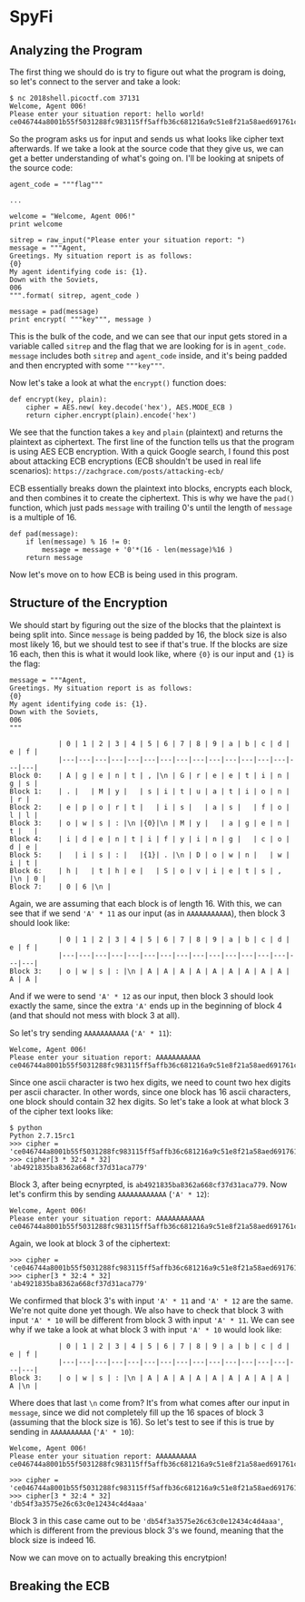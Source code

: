 # SpyFi

## Analyzing the Program

The first thing we should do is try to figure out what the program is doing, so let's connect to the server and take a look:

```
$ nc 2018shell.picoctf.com 37131
Welcome, Agent 006!
Please enter your situation report: hello world!
ce046744a8001b55f5031288fc983115ff5affb36c681216a9c51e8f21a58aed691761c8573db4e7ea6b58605dd68fbdbea60e88310e765141901edea32afb0eb08059aee9513523b2d9b83cc2c9f16b77d2745f2588e9e5fe4c80ddc873ee7a50721efe9a5b8ceaf737981c0b7f24abd9232464c345bbe4a91c42c14675fa1b1b8e2c6cddc1b1c40f2ee3f87044598eed89cf57604e0c1f8b077cb586dc25edd5568243e255890c313384b9b027fd8b
```

So the program asks us for input and sends us what looks like cipher text afterwards. If we take a look at the source code that they give us, we can get a better understanding of what's going on. I'll be looking at snipets of the source code:

```
agent_code = """flag"""

...

welcome = "Welcome, Agent 006!"
print welcome

sitrep = raw_input("Please enter your situation report: ")
message = """Agent,
Greetings. My situation report is as follows:
{0}
My agent identifying code is: {1}.
Down with the Soviets,
006
""".format( sitrep, agent_code )

message = pad(message)
print encrypt( """key""", message )
```
This is the bulk of the code, and we can see that our input gets stored in a variable called `sitrep` and the flag that we are looking for is in `agent_code`. `message` includes both `sitrep` and `agent_code` inside, and it's being padded and then encrypted with some `"""key"""`.

Now let's take a look at what the `encrypt()` function does:

```
def encrypt(key, plain):
    cipher = AES.new( key.decode('hex'), AES.MODE_ECB )
    return cipher.encrypt(plain).encode('hex')
```
We see that the function takes a `key` and `plain` (plaintext) and returns the plaintext as ciphertext. The first line of the function tells us that the program is using AES ECB encryption. With a quick Google search, I found this post about attacking ECB encryptions (ECB shouldn't be used in real life scenarios): `https://zachgrace.com/posts/attacking-ecb/`

ECB essentially breaks down the plaintext into blocks, encrypts each block, and then combines it to create the ciphertext. This is why we have the `pad()` function, which just pads `message` with trailing 0's until the length of `message` is a multiple of 16.
```
def pad(message):
    if len(message) % 16 != 0:
        message = message + '0'*(16 - len(message)%16 )
    return message
```

Now let's move on to how ECB is being used in this program.

## Structure of the Encryption

We should start by figuring out the size of the blocks that the plaintext is being split into. Since `message` is being padded by 16, the block size is also most likely 16, but we should test to see if that's true. If the blocks are size 16 each, then this is what it would look like, where `{0}` is our input and `{1}` is the flag:

```
message = """Agent,
Greetings. My situation report is as follows:
{0}
My agent identifying code is: {1}.
Down with the Soviets,
006
"""
```

```
			| 0 | 1 | 2 | 3 | 4 | 5 | 6 | 7 | 8 | 9 | a | b | c | d | e | f |
			|---|---|---|---|---|---|---|---|---|---|---|---|---|---|---|---|
Block 0:	| A | g | e | n | t | , |\n | G | r | e | e | t | i | n | g | s |
Block 1:	| . |   | M | y |   | s | i | t | u | a | t | i | o | n |   | r |
Block 2:	| e | p | o | r | t |   | i | s |   | a | s |   | f | o | l | l |
Block 3:	| o | w | s | : |\n |{0}|\n | M | y |   | a | g | e | n | t |   | 
Block 4:	| i | d | e | n | t | i | f | y | i | n | g |   | c | o | d | e | 
Block 5:	|   | i | s | : |   |{1}| . |\n | D | o | w | n |   | w | i | t | 
Block 6:	| h |   | t | h | e |   | S | o | v | i | e | t | s | , |\n | 0 | 
Block 7:	| 0 | 6 |\n |
```

Again, we are assuming that each block is of length 16. With this, we can see that if we send `'A' * 11` as our input (as in `AAAAAAAAAAA`), then block 3 should look like:
```
			| 0 | 1 | 2 | 3 | 4 | 5 | 6 | 7 | 8 | 9 | a | b | c | d | e | f |
			|---|---|---|---|---|---|---|---|---|---|---|---|---|---|---|---|
Block 3:	| o | w | s | : |\n | A | A | A | A | A | A | A | A | A | A | A |
```
And if we were to send `'A' * 12` as our input, then block 3 should look exactly the same, since the extra `'A'` ends up in the beginning of block 4 (and that should not mess with block 3 at all).

So let's try sending `AAAAAAAAAAA` (`'A' * 11`):

```
Welcome, Agent 006!
Please enter your situation report: AAAAAAAAAAA
ce046744a8001b55f5031288fc983115ff5affb36c681216a9c51e8f21a58aed691761c8573db4e7ea6b58605dd68fbdab4921835ba8362a668cf37d31aca779aeaca2bcf64ed4288cfd207f5e6d5bb4382f6cf8958cf724be0bf19b83c44ee1b94302ebb74b3f7e9c78f8cece361cbeafdb07dd5902e4e72a15c7ec0fed07a2a7185d6a1d244e61c7a6beac5264a179ae95e42f07779a466b0bbefcef0334ce4437689d6901875ea13a57727ddf42e4
```

Since one ascii character is two hex digits, we need to count two hex digits per ascii character. In other words, since one block has 16 ascii characters, one block should contain 32 hex digits. So let's take a look at what block 3 of the cipher text looks like:

```
$ python
Python 2.7.15rc1
>>> cipher = 'ce046744a8001b55f5031288fc983115ff5affb36c681216a9c51e8f21a58aed691761c8573db4e7ea6b58605dd68fbdab4921835ba8362a668cf37d31aca779aeaca2bcf64ed4288cfd207f5e6d5bb4382f6cf8958cf724be0bf19b83c44ee1b94302ebb74b3f7e9c78f8cece361cbeafdb07dd5902e4e72a15c7ec0fed07a2a7185d6a1d244e61c7a6beac5264a179ae95e42f07779a466b0bbefcef0334ce4437689d6901875ea13a57727ddf42e4'
>>> cipher[3 * 32:4 * 32]
'ab4921835ba8362a668cf37d31aca779'
```

Block 3, after being ecnyrpted, is `ab4921835ba8362a668cf37d31aca779`. Now let's confirm this by sending `AAAAAAAAAAAA` (`'A' * 12`):

```
Welcome, Agent 006!
Please enter your situation report: AAAAAAAAAAAA
ce046744a8001b55f5031288fc983115ff5affb36c681216a9c51e8f21a58aed691761c8573db4e7ea6b58605dd68fbdab4921835ba8362a668cf37d31aca7798dc99bc8bfd2973b8b765b0d5eed480377d2745f2588e9e5fe4c80ddc873ee7a50721efe9a5b8ceaf737981c0b7f24abd9232464c345bbe4a91c42c14675fa1b1b8e2c6cddc1b1c40f2ee3f87044598eed89cf57604e0c1f8b077cb586dc25edd5568243e255890c313384b9b027fd8b
```

Again, we look at block 3 of the ciphertext:

```
>>> cipher = 'ce046744a8001b55f5031288fc983115ff5affb36c681216a9c51e8f21a58aed691761c8573db4e7ea6b58605dd68fbdab4921835ba8362a668cf37d31aca7798dc99bc8bfd2973b8b765b0d5eed480377d2745f2588e9e5fe4c80ddc873ee7a50721efe9a5b8ceaf737981c0b7f24abd9232464c345bbe4a91c42c14675fa1b1b8e2c6cddc1b1c40f2ee3f87044598eed89cf57604e0c1f8b077cb586dc25edd5568243e255890c313384b9b027fd8b'
>>> cipher[3 * 32:4 * 32]
'ab4921835ba8362a668cf37d31aca779'
```

We confirmed that block 3's with input `'A' * 11` and `'A' * 12` are the same. We're not quite done yet though. We also have to check that block 3 with input `'A' * 10` will be different from block 3 with input `'A' * 11`. We can see why if we take a look at what block 3 with input `'A' * 10` would look like:

```
			| 0 | 1 | 2 | 3 | 4 | 5 | 6 | 7 | 8 | 9 | a | b | c | d | e | f |
			|---|---|---|---|---|---|---|---|---|---|---|---|---|---|---|---|
Block 3:	| o | w | s | : |\n | A | A | A | A | A | A | A | A | A | A |\n |
```

Where does that last `\n` come from? It's from what comes after our input in `message`, since we did not completely fill up the 16 spaces of block 3 (assuming that the block size is 16). So let's test to see if this is true by sending in `AAAAAAAAAA` (`'A' * 10`):

```
Welcome, Agent 006!
Please enter your situation report: AAAAAAAAAA
ce046744a8001b55f5031288fc983115ff5affb36c681216a9c51e8f21a58aed691761c8573db4e7ea6b58605dd68fbddb54f3a3575e26c63c0e12434c4d4aaaee9e908e404313eaec1e41c31bf050cfc139b3e6b199e8a2fb92027f7046b3de6afe9de92c8156e56b85098b5278e3d4ff115e095118645915c5e373d5284e20fedb6451ee78330d873921124a4bcc05baff560bd1b75215fc4815a04787be7e091cf653b40dea8b8ad7285b82cda635
```
```
>>> cipher = 'ce046744a8001b55f5031288fc983115ff5affb36c681216a9c51e8f21a58aed691761c8573db4e7ea6b58605dd68fbddb54f3a3575e26c63c0e12434c4d4aaaee9e908e404313eaec1e41c31bf050cfc139b3e6b199e8a2fb92027f7046b3de6afe9de92c8156e56b85098b5278e3d4ff115e095118645915c5e373d5284e20fedb6451ee78330d873921124a4bcc05baff560bd1b75215fc4815a04787be7e091cf653b40dea8b8ad7285b82cda635'
>>> cipher[3 * 32:4 * 32]
'db54f3a3575e26c63c0e12434c4d4aaa'
```

Block 3 in this case came out to be `'db54f3a3575e26c63c0e12434c4d4aaa'`, which is different from the previous block 3's we found, meaning that the block size is indeed 16.

Now we can move on to actually breaking this encrytpion!

## Breaking the ECB

